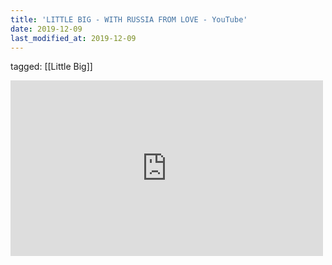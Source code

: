 ```yaml
---
title: 'LITTLE BIG - WITH RUSSIA FROM LOVE - YouTube'
date: 2019-12-09
last_modified_at: 2019-12-09
---
```

tagged: [[Little Big]]
<iframe allow="accelerometer; autoplay; clipboard-write; encrypted-media; gyroscope; picture-in-picture" allowfullscreen="" frameborder="0" height="281" id="youtube_iframe" src="https://www.youtube.com/embed/j4IgNPmaKkw?feature=oembed&amp;enablejsapi=1&amp;origin=https://safe.txmblr.com&amp;wmode=opaque" width="500"></iframe>